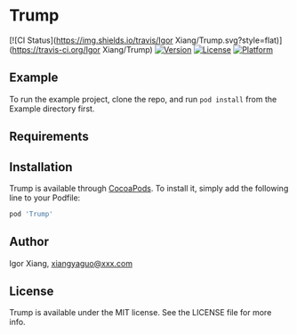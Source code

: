 # Trump

[![CI Status](https://img.shields.io/travis/Igor Xiang/Trump.svg?style=flat)](https://travis-ci.org/Igor Xiang/Trump)
[![Version](https://img.shields.io/cocoapods/v/Trump.svg?style=flat)](https://cocoapods.org/pods/Trump)
[![License](https://img.shields.io/cocoapods/l/Trump.svg?style=flat)](https://cocoapods.org/pods/Trump)
[![Platform](https://img.shields.io/cocoapods/p/Trump.svg?style=flat)](https://cocoapods.org/pods/Trump)

## Example

To run the example project, clone the repo, and run `pod install` from the Example directory first.

## Requirements

## Installation

Trump is available through [CocoaPods](https://cocoapods.org). To install
it, simply add the following line to your Podfile:

```ruby
pod 'Trump'
```

## Author

Igor Xiang, xiangyaguo@xxx.com

## License

Trump is available under the MIT license. See the LICENSE file for more info.
